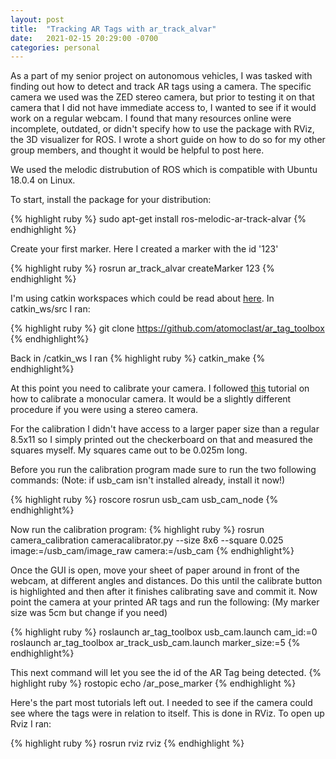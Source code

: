 ```yaml
---
layout: post
title:  "Tracking AR Tags with ar_track_alvar"
date:   2021-02-15 20:29:00 -0700
categories: personal
---
```


As a part of my senior project on autonomous vehicles, I was tasked with finding out how to detect and track AR tags using a camera. The specific camera we used was the ZED stereo camera, but prior to testing it on that camera that I did not have immediate access to, I wanted to see if it would work on a regular webcam. I found that many resources online were incomplete, outdated, or didn't specify how to use the package with RViz, the 3D visualizer for ROS. I wrote a short guide on how to do so for my other group members, and thought it would be helpful to post here. 

We used the melodic distrubution of ROS which is compatible with Ubuntu 18.0.4 on Linux. 

To start, install the package for your distribution:

{% highlight ruby %}
sudo apt-get install ros-melodic-ar-track-alvar
{% endhighlight %}

Create your first marker. Here I created a marker with the id '123'

{% highlight ruby %}
rosrun ar_track_alvar createMarker 123
{% endhighlight %}

I'm using catkin workspaces which could be read about [here][catkin_ws]. In catkin_ws/src I ran:

{% highlight ruby %}
git clone https://github.com/atomoclast/ar_tag_toolbox
{% endhighlight%}

Back in /catkin_ws I ran
{% highlight ruby %}
catkin_make
{% endhighlight%}

At this point you need to calibrate your camera. I followed [this][cam_calibrate] tutorial on how to calibrate a monocular camera. It would be a slightly different procedure if you were using a stereo camera. 

For the calibration I didn't have access to a larger paper size than a regular 8.5x11 so I simply printed out the checkerboard on that and measured the squares myself. My squares came out to be 0.025m long.

Before you run the calibration program made sure to run the two following commands: (Note: if usb_cam isn't installed already, install it now!)

{% highlight ruby %}
roscore
rosrun usb_cam usb_cam_node
{% endhighlight%}

Now run the calibration program:
{% highlight ruby %}
rosrun camera_calibration cameracalibrator.py --size 8x6 --square 0.025 image:=/usb_cam/image_raw camera:=/usb_cam
{% endhighlight%}

Once the GUI is open, move your sheet of paper around in front of the webcam, at different angles and distances. Do this until the calibrate button is highlighted and then after it finishes calibrating save and commit it. Now point the camera at your printed AR tags and run the following: 
(My marker size was 5cm but change if you need)

{% highlight ruby %}
roslaunch ar_tag_toolbox usb_cam.launch cam_id:=0
roslaunch ar_tag_toolbox ar_track_usb_cam.launch marker_size:=5
{% endhighlight%}

This next command will let you see the id of the AR Tag being detected.
{% highlight ruby %}
rostopic echo /ar_pose_marker
{% endhighlight %}

Here's the part most tutorials left out. I needed to see if the camera could see where the tags were in relation to itself. This is done in RViz. To open up Rviz I ran:

{% highlight ruby %}
rosrun rviz rviz
{% endhighlight %}

[catkin_ws]: http://wiki.ros.org/catkin/Tutorials/create_a_workspace
[cam_calibrate]: http://wiki.ros.org/camera_calibration/Tutorials/MonocularCalibration#Before_Starting